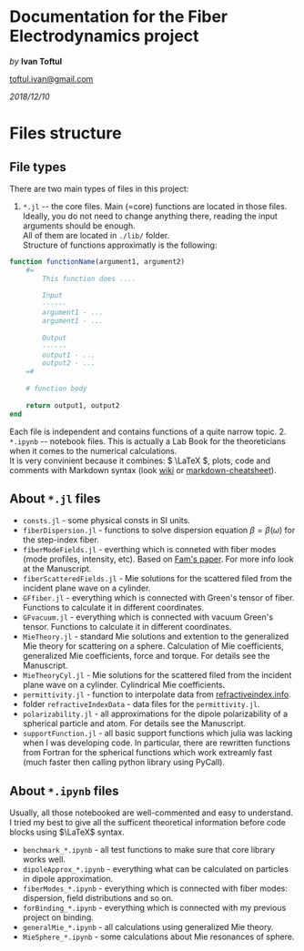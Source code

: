 # **Documentation for the Fiber Electrodynamics project**

*by* **Ivan Toftul**

toftul.ivan@gmail.com


*2018/12/10*

# **Files structure**



## File types

There are two main types of files in this project:
1. `*.jl` -- the core files. Main (=core) functions are located in those files. Ideally, you do not need to change anything there, reading the input arguments should be enough.  
    All of them are located in `./lib/` folder.  
    Structure of functions approximatly is the following:
```Julia
function functionName(argument1, argument2)
    #=
        This function does ....
    
        Input
        ------
        argument1 - ...
        argument1 - ...
        
        Output
        ------
        output1 - ...
        output2 - ...   
    =#
    
    # function body
    
    return output1, output2
end
```  
Each file is independent and contains functions of a quite narrow topic. 
2. `*.ipynb` -- notebook files. This is actually a Lab Book for the theoreticians when it comes to the numerical calculations.   
It is very convinient because it combines: $ \LaTeX $, plots, code and comments with Markdown syntax (look [wiki](https://en.wikipedia.org/wiki/Markdown) or [markdown-cheatsheet](https://github.com/adam-p/markdown-here/wiki/Markdown-Cheatsheet)).

## About `*.jl` files

* `consts.jl` - some physical consts in SI units.
* `fiberDispersion.jl` - functions to solve dispersion equation $\beta = \beta(\omega)$ for the step-index fiber.
* `fiberModeFields.jl` - everthing which is conneted with fiber modes (mode profiles, intensity, etc). Based on [Fam's paper](https://doi.org/10.1103/PhysRevA.96.023835). For more info look at the Manuscript.
* `fiberScatteredFields.jl` - Mie solutions for the scattered filed from the incident plane wave on a cylinder.
* `GFfiber.jl` - everything which is connected with Green's tensor of fiber. Functions to calculate it in different coordinates.
* `GFvacuum.jl` - everything which is connected with vacuum Green's tensor. Functions to calculate it in different coordinates.
* `MieTheory.jl` - standard Mie solutions and extention to the generalized Mie theory for scattering on a sphere. Calculation of Mie coefficients, generalized Mie coefficients, force and torque. For details see the Manuscript.
* `MieTheoryCyl.jl` - Mie solutions for the scattered filed from the incident plane wave on a cylinder. Cylindrical Mie coefficients. 
* `permittivity.jl` - function to interpolate data from [refractiveindex.info](https://refractiveindex.info/).
* folder `refractiveIndexData` - data files for the `permittivity.jl`.
* `polarizability.jl` - all approximations for the dipole polarizability of a spherical particle and atom. For details see the Manuscript.
* `supportFunction.jl` - all basic support functions which julia was lacking when I was developing code. In particular, there are rewritten functions from Fortran for the spherical functions which work extreamly fast (much faster then calling python library using PyCall). 


## About `*.ipynb` files

Usually, all those notebooked are well-commented and easy to understand. I tried my best to give all the sufficent theoretical information before code blocks using $\LaTeX$ syntax. 

* `benchmark_*.ipynb` - all test functions to make sure that core library works well.
* `dipoleApprox_*.ipynb` - everything what can be calculated on particles in dipole approximation.
* `fiberModes_*.ipynb` - everything which is connected with fiber modes: dispersion, field distributions and so on.
* `forBinding_*.ipynb` - everything which is connected with my previous project on binding.
* `generalMie_*.ipynb` - all calculations using generalized Mie theory.
* `MieSphere_*.ipynb` - some calculations about Mie resonances of sphere.
